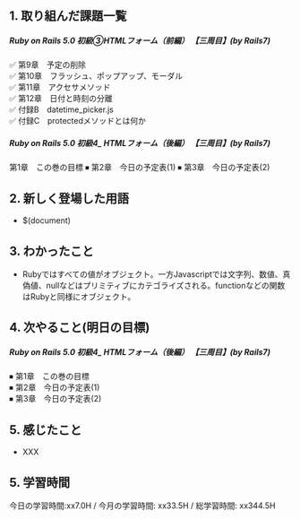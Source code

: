 ## 1. 取り組んだ課題一覧
##### Ruby on Rails 5.0 初級③HTMLフォーム（前編） 【三周目】(by Rails7)
✅ 第9章　予定の削除    
✅ 第10章　フラッシュ、ポップアップ、モーダル  
✅ 第11章　アクセサメソッド  
✅ 第12章　日付と時刻の分離  
✅ 付録B　datetime_picker.js  
✅ 付録C　protectedメソッドとは何か

##### Ruby on Rails 5.0 初級4_ HTMLフォーム（後編）   【三周目】(by Rails7)
第1章　この巻の目標
⏹ 第2章　今日の予定表(1)
⏹ 第3章　今日の予定表(2)

## 2. 新しく登場した用語
- $(document)

## 3. わかったこと
- Rubyではすべての値がオブジェクト。一方Javascriptでは文字列、数値、真偽値、nullなどはプリミティブにカテゴライズされる。functionなどの関数はRubyと同様にオブジェクト。

## 4. 次やること(明日の目標) 
##### Ruby on Rails 5.0 初級4_ HTMLフォーム（後編）   【三周目】(by Rails7)
⏹ 第1章　この巻の目標  
⏹ 第2章　今日の予定表(1)   
⏹ 第3章　今日の予定表(2)  

## 5. 感じたこと
- XXX

## 5. 学習時間
今日の学習時間:xx7.0H / 今月の学習時間: xx33.5H / 総学習時間: xx344.5H　

